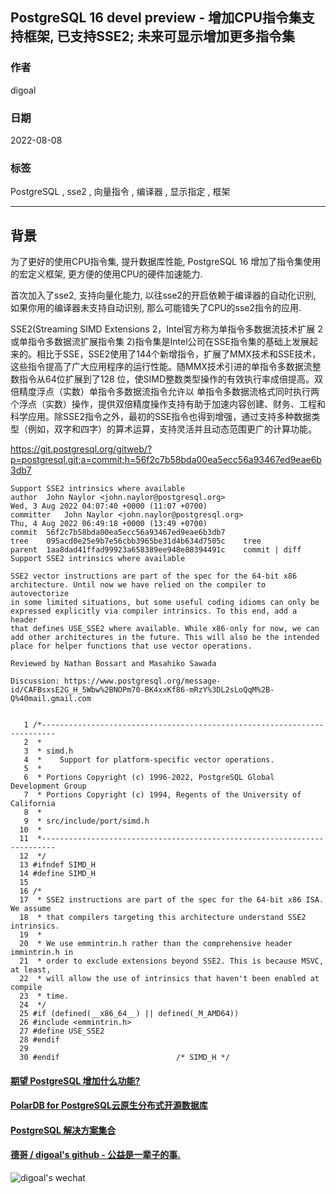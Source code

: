 ## PostgreSQL 16 devel preview - 增加CPU指令集支持框架, 已支持SSE2; 未来可显示增加更多指令集  
          
### 作者          
digoal          
          
### 日期          
2022-08-08         
          
### 标签          
PostgreSQL , sse2 , 向量指令 , 编译器 , 显示指定 , 框架     
          
----          
          
## 背景         
为了更好的使用CPU指令集, 提升数据库性能, PostgreSQL 16 增加了指令集使用的宏定义框架, 更方便的使用CPU的硬件加速能力.    
  
首次加入了sse2, 支持向量化能力, 以往sse2的开启依赖于编译器的自动化识别, 如果你用的编译器未支持自动识别, 那么可能错失了CPU的sse2指令的应用.   
  
SSE2(Streaming SIMD Extensions 2，Intel官方称为单指令多数据流技术扩展 2或单指令多数据流扩展指令集 2)指令集是Intel公司在SSE指令集的基础上发展起来的。相比于SSE，SSE2使用了144个新增指令，扩展了MMX技术和SSE技术，这些指令提高了广大应用程序的运行性能。随MMX技术引进的单指令多数据流整数指令从64位扩展到了128 位，使SIMD整数类型操作的有效执行率成倍提高。双倍精度浮点（实数）单指令多数据流指令允许以 单指令多数据流格式同时执行两个浮点（实数）操作，提供双倍精度操作支持有助于加速内容创建、财务、工程和科学应用。除SSE2指令之外，最初的SSE指令也得到增强，通过支持多种数据类型（例如，双字和四字）的算术运算，支持灵活并且动态范围更广的计算功能。  
  
https://git.postgresql.org/gitweb/?p=postgresql.git;a=commit;h=56f2c7b58bda00ea5ecc56a93467ed9eae6b3db7  
  
```  
Support SSE2 intrinsics where available  
author	John Naylor <john.naylor@postgresql.org>	  
Wed, 3 Aug 2022 04:07:40 +0000 (11:07 +0700)  
committer	John Naylor <john.naylor@postgresql.org>	  
Thu, 4 Aug 2022 06:49:18 +0000 (13:49 +0700)  
commit	56f2c7b58bda00ea5ecc56a93467ed9eae6b3db7  
tree	095acd0e25e9b7e56cbb3965be31d4b634d7505c	tree  
parent	1aa8dad41ffad99923a658389ee948e88394491c	commit | diff  
Support SSE2 intrinsics where available  
  
SSE2 vector instructions are part of the spec for the 64-bit x86  
architecture. Until now we have relied on the compiler to autovectorize  
in some limited situations, but some useful coding idioms can only be  
expressed explicitly via compiler intrinsics. To this end, add a header  
that defines USE_SSE2 where available. While x86-only for now, we can  
add other architectures in the future. This will also be the intended  
place for helper functions that use vector operations.  
  
Reviewed by Nathan Bossart and Masahiko Sawada  
  
Discussion: https://www.postgresql.org/message-id/CAFBsxsE2G_H_5Wbw%2BNOPm70-BK4xxKf86-mRzY%3DL2sLoQqM%2B-Q%40mail.gmail.com  
```  
    
```  
  
   1 /*-------------------------------------------------------------------------  
   2  *  
   3  * simd.h  
   4  *    Support for platform-specific vector operations.  
   5  *  
   6  * Portions Copyright (c) 1996-2022, PostgreSQL Global Development Group  
   7  * Portions Copyright (c) 1994, Regents of the University of California  
   8  *  
   9  * src/include/port/simd.h  
  10  *  
  11  *-------------------------------------------------------------------------  
  12  */  
  13 #ifndef SIMD_H  
  14 #define SIMD_H  
  15   
  16 /*  
  17  * SSE2 instructions are part of the spec for the 64-bit x86 ISA. We assume  
  18  * that compilers targeting this architecture understand SSE2 intrinsics.  
  19  *  
  20  * We use emmintrin.h rather than the comprehensive header immintrin.h in  
  21  * order to exclude extensions beyond SSE2. This is because MSVC, at least,  
  22  * will allow the use of intrinsics that haven't been enabled at compile  
  23  * time.  
  24  */  
  25 #if (defined(__x86_64__) || defined(_M_AMD64))  
  26 #include <emmintrin.h>  
  27 #define USE_SSE2  
  28 #endif  
  29   
  30 #endif                          /* SIMD_H */  
```  
    
  
#### [期望 PostgreSQL 增加什么功能?](https://github.com/digoal/blog/issues/76 "269ac3d1c492e938c0191101c7238216")
  
  
#### [PolarDB for PostgreSQL云原生分布式开源数据库](https://github.com/ApsaraDB/PolarDB-for-PostgreSQL "57258f76c37864c6e6d23383d05714ea")
  
  
#### [PostgreSQL 解决方案集合](https://yq.aliyun.com/topic/118 "40cff096e9ed7122c512b35d8561d9c8")
  
  
#### [德哥 / digoal's github - 公益是一辈子的事.](https://github.com/digoal/blog/blob/master/README.md "22709685feb7cab07d30f30387f0a9ae")
  
  
![digoal's wechat](../pic/digoal_weixin.jpg "f7ad92eeba24523fd47a6e1a0e691b59")
  
